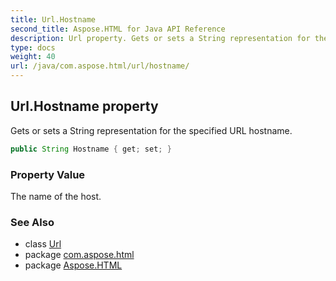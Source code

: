 ```yaml
---
title: Url.Hostname
second_title: Aspose.HTML for Java API Reference
description: Url property. Gets or sets a String representation for the specified URL hostname
type: docs
weight: 40
url: /java/com.aspose.html/url/hostname/
---
```

## Url.Hostname property

Gets or sets a String representation for the specified URL hostname.

```java
public String Hostname { get; set; }
```

### Property Value

The name of the host.

### See Also

* class [Url](../)
* package [com.aspose.html](../../url/)
* package [Aspose.HTML](../../../)
